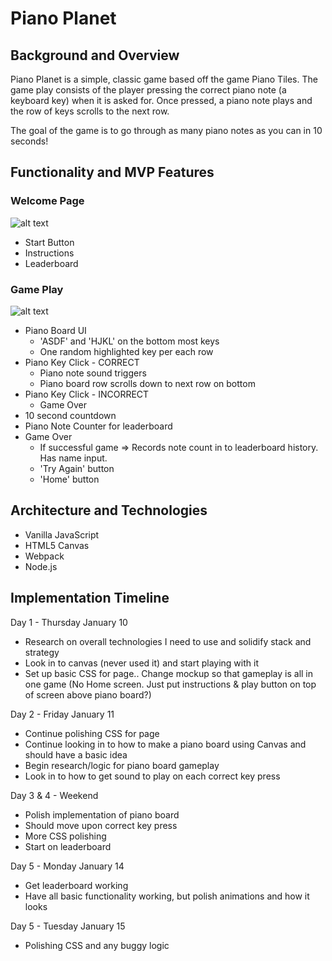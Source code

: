 # Piano Planet
## Background and Overview
Piano Planet is a simple, classic game based off the game Piano Tiles. The game play consists of the player pressing the correct piano note (a keyboard key) when it is asked for. Once pressed, a piano note plays and the row of keys scrolls to the next row. 

The goal of the game is to go through as many piano notes as you can in 10 seconds!
## Functionality and MVP Features
### Welcome Page
[welcome-mockup]: https://github.com/cstinepham/piano-runner/blob/master/docs/images/piano_runner_mockup1.jpg
![alt text][welcome-mockup]
* Start Button
* Instructions
* Leaderboard

### Game Play
[gameplay-mockup]: https://github.com/cstinepham/piano-runner/blob/master/docs/images/piano_runner_mockup2.jpg
![alt text][gameplay-mockup]
* Piano Board UI
  * 'ASDF' and 'HJKL' on the bottom most keys
  * One random highlighted key per each row
* Piano Key Click - CORRECT 
  * Piano note sound triggers
  * Piano board row scrolls down to next row on bottom
 * Piano Key Click - INCORRECT 
   * Game Over
* 10 second countdown
* Piano Note Counter for leaderboard
* Game Over
   * If successful game => Records note count in to leaderboard history. Has name input.
   * 'Try Again' button
   * 'Home' button


## Architecture and Technologies
* Vanilla JavaScript 
* HTML5 Canvas 
* Webpack
* Node.js
## Implementation Timeline
Day 1 - Thursday January 10
* Research on overall technologies I need to use and solidify stack and strategy
* Look in to canvas (never used it) and start playing with it
* Set up basic CSS for page.. Change mockup so that gameplay is all in one game (No Home screen. Just put instructions & play button on top of screen above piano board?)

Day 2 - Friday January 11
* Continue polishing CSS for page
* Continue looking in to how to make a piano board using Canvas and should have a basic idea
* Begin research/logic for piano board gameplay 
* Look in to how to get sound to play on each correct key press

Day 3 & 4 - Weekend
* Polish implementation of piano board 
* Should move upon correct key press
* More CSS polishing
* Start on leaderboard

Day 5 - Monday January 14
* Get leaderboard working
* Have all basic functionality working, but polish animations and how it looks

Day 5 - Tuesday January 15
* Polishing CSS and any buggy logic

